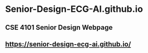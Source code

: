 # Senior-Design-ECG-AI.github.io
## CSE 4101 Senior Design Webpage
## https://senior-design-ecg-ai.github.io/
